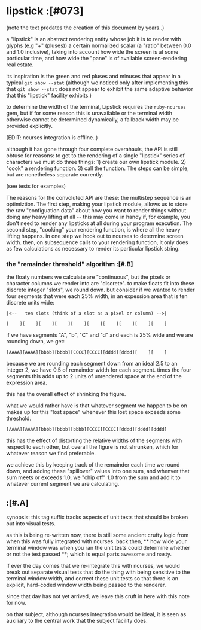# lipstick :[#073]

(note the text predates the creation of this document by years..)


a "lipstick" is an abstract rendering entity whose job it is to render
with glyphs (e.g "+" (pluses)) a certain normalized scalar (a "ratio"
between 0.0 and 1.0 inclusive), taking into account how wide the screen
is at some particular time, and how wide the "pane" is of available
screen-rendering real estate.

its inspiration is the green and red pluses and minuses that appear in a
typical `git show --stat` (although we noticed only after implementing
this that `git show --stat` does not appear to exhibit the same
adaptive behavior that this "lipstick" facility exhibits.)

to determine the width of the terminal, Lipstick requires the
`ruby-ncurses` gem, but if for some reason this is unavailable or the
terminal width otherwise cannot be determined dynamically, a fallback
width may be provided explicitly.

(EDIT: ncurses integration is offline..)

although it has gone through four complete overahauls, the API is still
obtuse for reasons: to get to the rendering of a single "lipstick" series
of characters we must do three things: 1) create our own lipstick module.
2) "cook" a rendering function. 3) call the function. The steps can be
simple, but are nonetheless separate currently.

(see tests for examples)

The reasons for the convoluted API are these: the multistep sequence is
an optimiztion. The first step, making your lipstick module, allows us
to store the raw "configuation data" about how you want to render things
without doing any heavy lifting at all -- this may come in handy if, for
example, you don't need to render any lipsticks at all during your
program execution. The second step, "cooking" your rendering function,
is where all the heavy lifting happens. in one step we hook out to
ncurses to determine screen width. then, on subsequence calls to your
rendering function, it only does as few calculations as necessary to
render its particular lipstick string.




### the "remainder threshold" algorithm :[#.B]

the floaty numbers we calculate are "continuous", but the pixels or
character columns we render into are "discrete". to make floats fit into
these discrete integer "slots", we round down. but consider if we wanted
to render four segments that were each 25% width, in an expession area
that is ten discrete units wide:

    |<--   ten slots (think of a slot as a pixel or column) -->|

    [    ][    ][    ][    ][    ][    ][    ][    ][    ][    ]

if we have segments "A", "b", "C" and "d" and each is 25% wide and we
are rounding down, we get:


    [AAAA][AAAA][bbbb][bbbb][CCCC][CCCC][dddd][dddd][    ][    ]

because we are rounding each segment down from an ideal 2.5 to an
integer 2, we have 0.5 of remainder width for each segment. times the
four segments this adds up to 2 units of unrendered space at the end of
the expression area.

this has the overall effect of shrinking the figure.

what we would rather have is that whatever segment we happen to be on
makes up for this "lost space" whenever this lost space exceeds some
threshold.


    [AAAA][AAAA][bbbb][bbbb][bbbb][CCCC][CCCC][dddd][dddd][dddd]

this has the effect of distorting the relative widths of the segments
with respect to each other, but overall the figure is not shrunken,
which for whatever reason we find preferable.

we achieve this by keeping track of the remainder each time we round
down, and adding these "spillover" values into one sum, and whenver that
sum meets or exceeds 1.0, we "chip off" 1.0 from the sum and add it to
whatever current segment we are calculating.




## :[#.A]

synopsis: this tag suffix tracks aspects of unit tests that should be
broken out into visual tests.

as this is being re-written now, there is still some ancient crufty logic
from when this was fully integrated with ncurses. back then, ** how wide
your terminal window was when you ran the unit tests could determine
whether or not the test passed **; which is equal parts awesome and nasty.

if ever the day comes that we re-integrate this with ncurses, we would
break out separate visual tests that do the thing with being sensitive
to the terminal window width, and correct these unit tests so that there
is an explicit, hard-coded window width being passed to the renderer.

since that day has not yet arrived, we leave this cruft in here with
this note for now.

on that subject, although ncurses integration would be ideal, it is seen
as auxiliary to the central work that the subject facility does.
